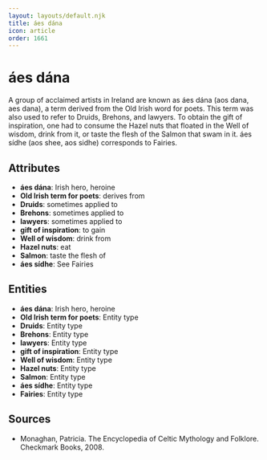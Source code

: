 ```yaml
---
layout: layouts/default.njk
title: áes dána
icon: article
order: 1661
---
```

# áes dána

A group of acclaimed artists in Ireland are known as áes dána (aos dana, aes dana), a term derived from the Old Irish word for poets. This term was also used to refer to Druids, Brehons, and lawyers. To obtain the gift of inspiration, one had to consume the Hazel nuts that floated in the Well of wisdom, drink from it, or taste the flesh of the Salmon that swam in it. áes sídhe (aos shee, aos sidhe) corresponds to Fairies.

## Attributes

- **áes dána**: Irish hero, heroine
- **Old Irish term for poets**: derives from
- **Druids**: sometimes applied to
- **Brehons**: sometimes applied to
- **lawyers**: sometimes applied to
- **gift of inspiration**: to gain
- **Well of wisdom**: drink from
- **Hazel nuts**: eat
- **Salmon**: taste the flesh of
- **áes sídhe**: See Fairies

## Entities

- **áes dána**: Irish hero, heroine
- **Old Irish term for poets**: Entity type
- **Druids**: Entity type
- **Brehons**: Entity type
- **lawyers**: Entity type
- **gift of inspiration**: Entity type
- **Well of wisdom**: Entity type
- **Hazel nuts**: Entity type
- **Salmon**: Entity type
- **áes sídhe**: Entity type
- **Fairies**: Entity type

## Sources

- Monaghan, Patricia. The Encyclopedia of Celtic Mythology and Folklore. Checkmark Books, 2008.

